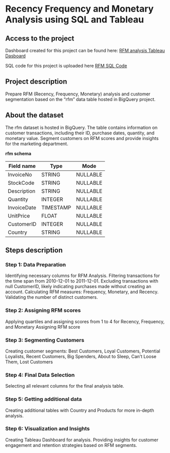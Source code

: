 # Recency Frequency and Monetary Analysis using SQL and Tableau

## Access to the project

Dashboard created for this project can be found here: [RFM analysis Tableau Dasboard](https://public.tableau.com/app/profile/pat.dan/viz/RFMDashboard_2_0/Dashboard1?publish=yes)

SQL code for this project is uploaded here [RFM SQL Code](https://github.com/PatrycjaDanilczuk/RFM-and-Segmentation-using-SQL-and-Tableau/blob/main/RFM_SQL%20code_pdanil)

## Project description
Prepare RFM (Recency, Frequency, Monetary) analysis and customer segmentation based on the “rfm” data table hosted in BigQuery project. 

## About the dataset

The rfm dataset is hosted in BigQuery. The table contains information on customer transactions, including their ID, purchase dates, quantity, and monetary value. Segment customers on RFM scores and provide insights for the marketing department.

**rfm schema**

| Field name | Type | Mode |
|---------------|-----------|-----------|
| InvoiceNo | STRING | NULLABLE |
| StockCode | STRING | NULLABLE |
| Description | STRING | NULLABLE |
| Quantity | INTEGER | NULLABLE |
| InvoiceDate | TIMESTAMP | NULLABLE |	
| UnitPrice | FLOAT | NULLABLE |
| CustomerID | INTEGER | NULLABLE |
| Country | STRING | NULLABLE	|


## Steps description
### Step 1: Data Preparation
Identifying necessary columns for RFM Analysis.
Filtering transactions for the time span from 2010-12-01 to 2011-12-01.
Excluding transactions with null CustomerID, likely indicating purchases made without creating an account.
Calculating RFM measures: Frequency, Monetary, and Recency.
Validating the number of distinct customers.
### Step 2: Assigning RFM scores
Applying quartiles and assigning scores from 1 to 4 for Recency, Frequency, and Monetary
Assigning RFM score
### Step 3: Segmenting Customers
Creating customer segments: Best Customers, Loyal Customers, Potential Loyalists, Recent Customers, Big Spenders, About to Sleep, Can’t Loose Them, Lost Customers
### Step 4: Final Data Selection
Selecting all relevant columns for the final analysis table.
### Step 5: Getting additional data
Creating additional tables with Country and Products for more in-depth analysis.
### Step 6: Visualization and Insights
Creating Tableau Dashboard for analysis.
Providing insights for customer engagement and retention strategies based on RFM segments.
